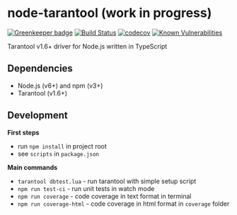 node-tarantool (work in progress)
=================================

[![Greenkeeper badge](https://badges.greenkeeper.io/arusakov/node-tarantool.svg)](https://greenkeeper.io/)
[![Build Status](https://travis-ci.org/arusakov/node-tarantool.svg?branch=master)](https://travis-ci.org/arusakov/node-tarantool)
[![codecov](https://codecov.io/gh/arusakov/node-tarantool/branch/master/graph/badge.svg)](https://codecov.io/gh/arusakov/node-tarantool)
[![Known Vulnerabilities](https://snyk.io/test/github/arusakov/node-tarantool/badge.svg)](https://snyk.io/test/github/arusakov/node-tarantool)

Tarantool v1.6+ driver for Node.js written in TypeScript

Dependencies
------------
* Node.js (v6+) and npm (v3+)
* Tarantool (v1.6+)

Development
-----------
**First steps**
* run `npm install` in project root
* see `scripts` in `package.json`

**Main commands**
* `tarantool dbtest.lua` - run tarantool with simple setup script
* `npm run test-ci` - run unit tests in watch mode
* `npm run coverage` - code coverage in text format in terminal
* `npm run coverage-html` - code coverage in html format in `coverage` folder
